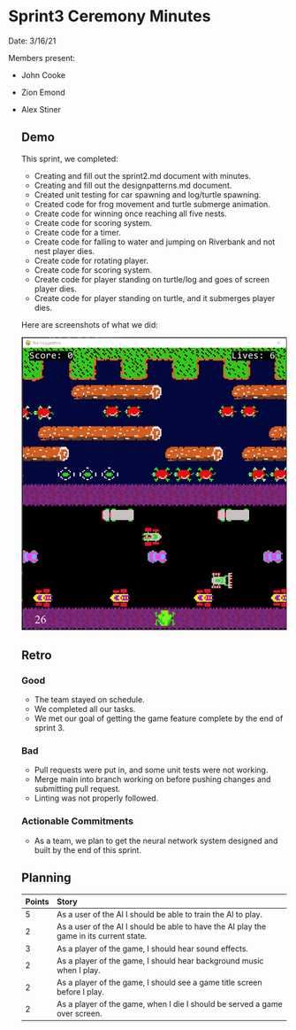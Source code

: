 # Sprint3 Ceremony Minutes
  
Date: 3/16/21

Members present:

* John Cooke
* Zion Emond
* Alex Stiner
  
  ## Demo
  
  This sprint, we completed:
  
  * Creating and fill out the sprint2.md document with minutes. 
  * Creating and fill out the designpatterns.md document. 
  * Created unit testing for car spawning and log/turtle spawning.  
  * Created code for frog movement and turtle submerge animation. 
  * Create code for winning once reaching all five nests. 
  * Create code for scoring system. 
  * Create code for a timer.
  * Create code for falling to water and jumping on Riverbank and not nest player dies.
  * Create code for rotating player.
  * Create code for scoring system. 
  * Create code for player standing on turtle/log and goes of screen player dies. 
  * Create code for player standing on turtle, and it submerges player dies. 
  
  Here are screenshots of what we did:
  
  ![Screenshot](../doc/image/froggerithm_sprint3.png?raw=true "froggerithm_sprint3")
  
  ## Retro
    
  ### Good
  
  * The team stayed on schedule. 
  * We completed all our tasks. 
  * We met our goal of getting the game feature complete by the end of sprint 3. 
   
  ### Bad

  * Pull requests were put in, and some unit tests were not working. 
  * Merge main into branch working on before pushing changes and submitting pull request.
  * Linting was not properly followed. 
    
  ### Actionable Commitments
  
  * As a team, we plan to get the neural network system designed and built by the end of this sprint.  

  ## Planning

  Points | Story
  -------|--------
     5   | As a user of the AI I should be able to train the AI to play.
     2   | As a user of the AI I should be able to have the AI play the game in its current state.
     3   | As a player of the game, I should hear sound effects.
     2   | As a player of the game, I should hear background music when I play.
     2   | As a player of the game, I should see a game title screen before I play.
     2   | As a player of the game, when I die I should be served a game over screen.